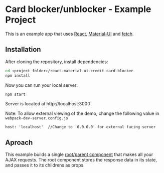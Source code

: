 # Card blocker/unblocker - Example Project

This is an example app that uses [React](http://facebook.github.io/react/), [Material-UI](http://callemall.github.io/material-ui/) and [fetch](https://www.npmjs.com/package/fetch).

## Installation

After cloning the repository, install dependencies:
```sh
cd <project folder>/react-material-ui-credit-card-blocker
npm install
```

Now you can run your local server:
```sh
npm start
```
Server is located at http://localhost:3000

Note: To allow external viewing of the demo, change the following value in `webpack-dev-server.config.js`

```
host: 'localhost'  //Change to '0.0.0.0' for external facing server
```
## Aproach

 This example builds a single [root/parent component](http://andrewhfarmer.com/react-ajax-best-practices/) that makes all your AJAX requests. The root component stores the response data in its state, and passes it to its childrens as props.
